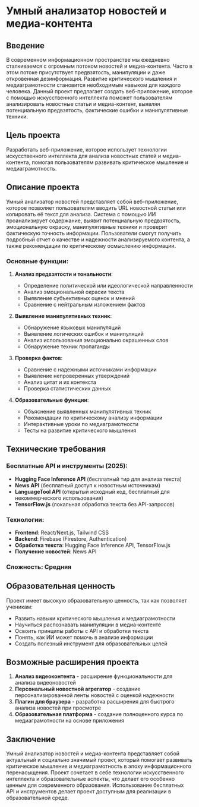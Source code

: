 # Умный анализатор новостей и медиа-контента

## Введение

В современном информационном пространстве мы ежедневно сталкиваемся с огромным потоком новостей и медиа-контента. Часто в этом потоке присутствует предвзятость, манипуляции и даже откровенная дезинформация. Развитие критического мышления и медиаграмотности становится необходимым навыком для каждого человека. Данный проект предлагает создать веб-приложение, которое с помощью искусственного интеллекта поможет пользователям анализировать новостные статьи и медиа-контент, выявляя потенциальную предвзятость, фактические ошибки и манипулятивные техники.

## Цель проекта

Разработать веб-приложение, которое использует технологии искусственного интеллекта для анализа новостных статей и медиа-контента, помогая пользователям развивать критическое мышление и медиаграмотность.

## Описание проекта

Умный анализатор новостей представляет собой веб-приложение, которое позволяет пользователям вводить URL новостной статьи или копировать её текст для анализа. Система с помощью ИИ проанализирует содержание, выявит потенциальную предвзятость, эмоциональную окраску, манипулятивные техники и проверит фактическую точность информации. Пользователи смогут получить подробный отчет о качестве и надежности анализируемого контента, а также рекомендации по критическому осмыслению информации.

### Основные функции:

1. **Анализ предвзятости и тональности**:
   - Определение политической или идеологической направленности
   - Анализ эмоциональной окраски текста
   - Выявление субъективных оценок и мнений
   - Сравнение с нейтральным изложением фактов

2. **Выявление манипулятивных техник**:
   - Обнаружение языковых манипуляций
   - Выявление логических ошибок и манипуляций
   - Анализ использования эмоционально окрашенных слов
   - Обнаружение техник пропаганды

3. **Проверка фактов**:
   - Сравнение с надежными источниками информации
   - Выявление непроверенных утверждений
   - Анализ цитат и их контекста
   - Проверка статистических данных

4. **Образовательные функции**:
   - Объяснение выявленных манипулятивных техник
   - Рекомендации по критическому анализу информации
   - Интерактивные уроки по медиаграмотности
   - Тесты на развитие критического мышления

## Технические требования

### Бесплатные API и инструменты (2025):
- **Hugging Face Inference API** (бесплатный тир для анализа текста)
- **News API** (бесплатный доступ к новостным источникам)
- **LanguageTool API** (открытый исходный код, бесплатный для некоммерческого использования)
- **TensorFlow.js** (локальная обработка текста без API-запросов)

### Технологии:
- **Frontend**: React/Next.js, Tailwind CSS
- **Backend**: Firebase (Firestore, Authentication)
- **Обработка текста**: Hugging Face Inference API, TensorFlow.js
- **Получение новостей**: News API

### Сложность: Средняя

## Образовательная ценность

Проект имеет высокую образовательную ценность, так как позволяет ученикам:
- Развить навыки критического мышления и медиаграмотности
- Научиться распознавать манипуляции в медиа-контенте
- Освоить принципы работы с API и обработки текста
- Понять, как ИИ может помочь в анализе информации
- Создать полезный инструмент для образовательных целей

## Возможные расширения проекта

1. **Анализ видеоконтента** - расширение функциональности для анализа видеоновостей
2. **Персональный новостной агрегатор** - создание персонализированной ленты новостей с оценкой надежности
3. **Плагин для браузера** - разработка расширения для быстрого анализа новостей при просмотре
4. **Образовательная платформа** - создание полноценного курса по медиаграмотности на основе приложения

## Заключение

Умный анализатор новостей и медиа-контента представляет собой актуальный и социально значимый проект, который помогает развивать критическое мышление и медиаграмотность в эпоху информационного перенасыщения. Проект сочетает в себе технологии искусственного интеллекта и образовательные аспекты, что делает его особенно ценным для современного образования. Использование бесплатных API и инструментов делает проект доступным для реализации в образовательной среде.
